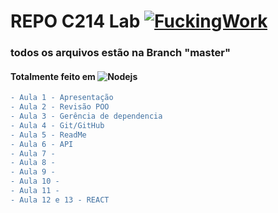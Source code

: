 # REPO C214 Lab [![FuckingWork](https://cdn3.emoji.gg/emojis/4699-fuckingwork.gif)](https://emoji.gg/emoji/4699-fuckingwork)

### todos os arquivos estão na Branch "master"
#### Totalmente feito em <img alt="Nodejs" src="https://img.shields.io/badge/-JavaScript-F7DF1E?style=flate&logo=javascript&logoColor=black" />

```diff
- Aula 1 - Apresentação
- Aula 2 - Revisão POO
- Aula 3 - Gerência de dependencia
- Aula 4 - Git/GitHub
- Aula 5 - ReadMe 
- Aula 6 - API 
- Aula 7 - 
- Aula 8 -
- Aula 9 -
- Aula 10 -
- Aula 11 -
- Aula 12 e 13 - REACT 
```

